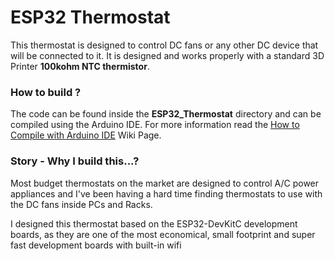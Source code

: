 # ESP32 Thermostat

This thermostat is designed to control DC fans or any other DC device that will be connected to it. It is designed and works properly with a standard 3D Printer <b>100kohm NTC thermistor</b>.


### How to build ?
The code can be found inside the <b>ESP32_Thermostat</b> directory and can be compiled using the Arduino IDE. For more information read the <a href="https://github.com/nsiatras/esp32_thermostat/wiki/How-to-Compile-with-Arduino-IDE">How to Compile with Arduino IDE</a> Wiki Page.


### Story - Why I build this...?
Most budget thermostats on the market are designed to control A/C power appliances and 
I've been having a hard time finding thermostats to use with the DC fans inside PCs and Racks.

I designed this thermostat based on the ESP32-DevKitC development boards, as they are one of the most economical, small footprint and super fast development boards with built-in wifi 



